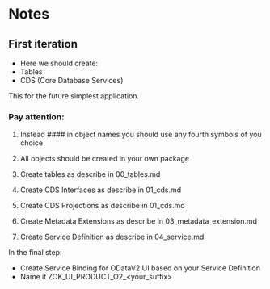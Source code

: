 # Notes
## First iteration

- Here we should create:
 - Tables
 - CDS (Core Database Services)
 
 This for the future simplest application.

 ### Pay attention:
 1. Instead #### in object names you should use any fourth symbols of you choice
 2. All objects should be created in your own package

1. Create tables as describe in 00_tables.md
2. Create CDS Interfaces as describe in 01_cds.md
3. Create CDS Projections as describe in 01_cds.md
4. Create Metadata Extensions as describe in 03_metadata_extension.md
5. Create Service Definition as describe in 04_service.md

In the final step:
- Create Service Binding for ODataV2 UI based on your Service Definition
- Name it ZOK_UI_PRODUCT_O2_<your_suffix>